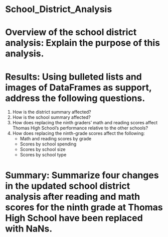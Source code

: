 # School_District_Analysis

# Overview of the school district analysis: Explain the purpose of this analysis.

# Results: Using bulleted lists and images of DataFrames as support, address the following questions.

  1. How is the district summary affected?
  2. How is the school summary affected?
  3. How does replacing the ninth graders’ math and reading scores affect Thomas High School’s performance relative to the other schools?
  4. How does replacing the ninth-grade scores affect the following:
      - Math and reading scores by grade
      - Scores by school spending
      - Scores by school size
      - Scores by school type
# Summary: Summarize four changes in the updated school district analysis after reading and math scores for the ninth grade at Thomas High School have been replaced with NaNs.
